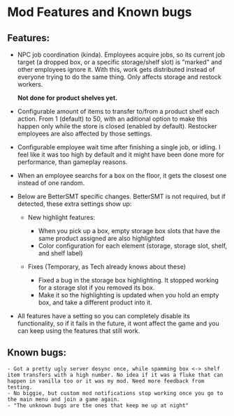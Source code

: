 # Mod Features and Known bugs

## Features:

- NPC job coordination (kinda). Employees acquire jobs, so its current job target (a dropped box, or a specific storage/shelf slot) is "marked" and other employees ignore it.
	With this, work gets distributed instead of everyone trying to do the same thing. Only affects storage and restock workers.
	
	**Not done for product shelves yet.**
- Configurable amount of items to transfer to/from a product shelf each action. From 1 (default) to 50, with an aditional option to make this happen only while the store is closed (enabled by default).
	Restocker employees are also affected by those settings.
- Configurable employee wait time after finishing a single job, or idling. I feel like it was too high by default and it might have been done more for performance, than gameplay reasons.
- When an employee searchs for a box on the floor, it gets the closest one instead of one random.

* Below are BetterSMT specific changes. BetterSMT is not required, but if detected, these extra settings show up:

	- New highlight features:
		* When you pick up a box, empty storage box slots that have the same product assigned are also highlighted
		* Color configuration for each element (storage, storage slot, shelf, and shelf label)

	- Fixes (Temporary, as Tech already knows about these)
		* Fixed a bug in the storage box highlighting. It stopped working for a storage slot if you removed its box.
		* Make it so the highlighting is updated when you hold an empty box, and take a different product into it.
			
* All features have a setting so you can completely disable its functionality, so if it fails in the future, it wont affect the game and you can keep using the features that still work.

## Known bugs:
	- Got a pretty ugly server desync once, while spamming box <-> shelf item transfers with a high number. No idea if it was a fluke that can happen in vanilla too or it was my mod. Need more feedback from testing.
	- No biggie, but custom mod notifications stop working once you go to the main menu and join a game again.
	- "The unknown bugs are the ones that keep me up at night"